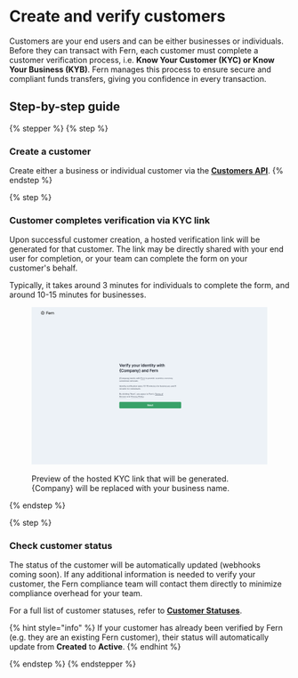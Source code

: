 # Create and verify customers

Customers are your end users and can be either businesses or individuals. Before they can transact with Fern, each customer must complete a customer verification process, i.e. **Know Your Customer (KYC) or Know Your Business (KYB)**. Fern manages this process to ensure secure and compliant funds transfers, giving you confidence in every transaction.

## Step-by-step guide

{% stepper %}
{% step %}
### Create a customer&#x20;

Create either a business or individual customer via the [**Customers API**](../../api-reference/customers/).
{% endstep %}

{% step %}
### Customer completes verification via KYC link

Upon successful customer creation, a hosted verification link will be generated for that customer. The link may be directly shared with your end user for completion, or your team can complete the form on your customer's behalf.&#x20;

Typically, it takes around 3 minutes for individuals to complete the form, and around 10-15 minutes for businesses.&#x20;

<figure><img src="../../.gitbook/assets/KYC link-1.png" alt=""><figcaption><p>Preview of the hosted KYC link that will be generated. {Company} will be replaced with your business name.</p></figcaption></figure>
{% endstep %}

{% step %}
### Check customer status

The status of the customer will be automatically updated (webhooks coming soon). If any additional information is needed to verify your customer, the Fern compliance team will contact them directly to minimize compliance overhead for your team.

For a full list of customer statuses, refer to [**Customer Statuses**](../../api-reference/customers/additional-details.md#customer-statuses).

{% hint style="info" %}
If your customer has already been verified by Fern (e.g. they are an existing Fern customer), their status will automatically update from **Created** to **Active**.
{% endhint %}


{% endstep %}
{% endstepper %}

